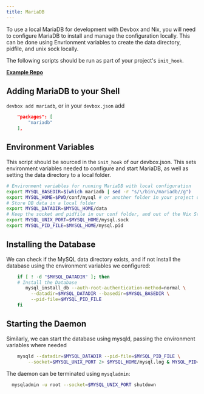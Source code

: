 ```yaml
---
title: MariaDB
---
```

To use a local MariaDB for development with Devbox and Nix, you will need to configure MariaDB to install and manage the configuration locally. This can be done using Envrionment variables to create the data directory, pidfile, and unix sock locally.

The following scripts should be run as part of your project's `init_hook`.

[**Example Repo**](https://github.com/jetpack-io/devbox-examples/tree/main/databases/mariadb)

## Adding MariaDB to your Shell

`devbox add mariadb`, or in your `devbox.json` add

```json
    "packages": [
        "mariadb"
    ],
```

## Environment Variables

This script should be sourced in the `init_hook` of our devbox.json. This sets environment variables needed to configure and start MariaDB, as well as setting the data directory to a local folder. 

```bash
# Environment variables for running MariaDB with local configuration
export MYSQL_BASEDIR=$(which mariadb | sed -r "s/\/bin\/mariadb//g")
export MYSQL_HOME=$PWD/conf/mysql # or another folder in your project directory
# Store DB data in a local folder
export MYSQL_DATADIR=$MYSQL_HOME/data
# Keep the socket and pidfile in our conf folder, and out of the Nix Store
export MYSQL_UNIX_PORT=$MYSQL_HOME/mysql.sock
export MYSQL_PID_FILE=$MYSQL_HOME/mysql.pid
```

## Installing the Database
We can check if the MySQL data directory exists, and if not install the database using the environment variables we configured:

```bash
    if [ ! -d "$MYSQL_DATADIR" ]; then
    # Install the Database
       mysql_install_db --auth-root-authentication-method=normal \
         --datadir=$MYSQL_DATADIR --basedir=$MYSQL_BASEDIR \
         --pid-file=$MYSQL_PID_FILE
    fi
```

## Starting the Daemon
Similarly, we can start the database using mysqld, passing the environment variables where needed

```bash
    mysqld --datadir=$MYSQL_DATADIR --pid-file=$MYSQL_PID_FILE \
	    --socket=$MYSQL_UNIX_PORT 2> $MYSQL_HOME/mysql.log & MYSQL_PID=$!
```

The daemon can be terminated using `mysqladmin`: 

```bash
  mysqladmin -u root --socket=$MYSQL_UNIX_PORT shutdown
```
